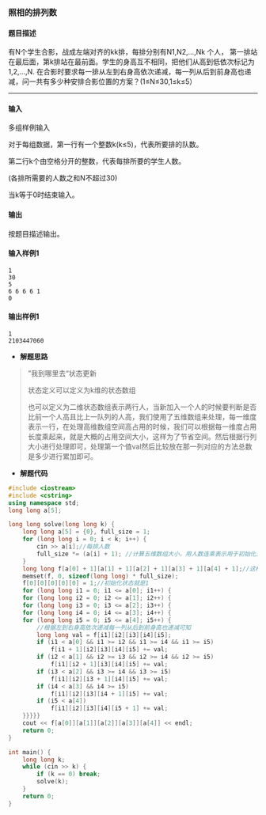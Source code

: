 ### 照相的排列数

#### 题目描述

 有N个学生合影，战成左端对齐的kk排，每排分别有N1,N2,…,Nk 个人， 第一排站在最后面，第k排站在最前面。学生的身高互不相同，把他们从高到低依次标记为1,2,…,N. 在合影时要求每一排从左到右身高依次递减，每一列从后到前身高也递减，问一共有多少种安排合影位置的方案？(1≤N≤30,1≤k≤5）

------

#### 输入

 多组样例输入

 对于每组数据，第一行有一个整数k(k≤5)，代表所要排的队数。

 第二行k个由空格分开的整数，代表每排所要的学生人数。

 (各排所需要的人数之和N不超过30)

 当k等于0时结束输入。

#### 输出

 按题目描述输出。

#### 输入样例1

```
1
30
5
6 6 6 6 1
0
```

#### 输出样例1

```
1
2103447060
```

- **解题思路**

> ”我到哪里去“状态更新
>
> 状态定义可以定义为k维的状态数组
>
> 也可以定义为二维状态数组表示两行人，当新加入一个人的时候要判断是否比前一个人高且比上一队列的人高，我们使用了五维数组来处理，每一维度表示一行，在处理高维数组空间高占用的时候，我们可以根据每一维度占用长度乘起来，就是大概的占用空间大小，这样为了节省空间。然后根据行列大小进行处理即可，处理第一个值val然后比较放在那一列对应的方法总数是多少进行累加即可。

- **解题代码**

```c++
#include <iostream>
#include <cstring>  
using namespace std;
long long a[5];

long long solve(long long k) {
	long long a[5] = {0}, full_size = 1;
	for (long long i = 0; i < k; i++) {
		cin >> a[i];//每排人数 
		full_size *= (a[i] + 1); //计算五维数组大小，用人数连乘表示用于初始化五维数组 
	}
	long long f[a[0] + 1][a[1] + 1][a[2] + 1][a[3] + 1][a[4] + 1];//这样声明是为了减少空间支出 
	memset(f, 0, sizeof(long long) * full_size); 
	f[0][0][0][0][0] = 1;//初始化状态就是1 
	for (long long i1 = 0; i1 <= a[0]; i1++) {
	for (long long i2 = 0; i2 <= a[1]; i2++) {
	for (long long i3 = 0; i3 <= a[2]; i3++) {
	for (long long i4 = 0; i4 <= a[3]; i4++) {
	for (long long i5 = 0; i5 <= a[4]; i5++) {	
		//根据左到右身高依次递减每一列从后到前身高也递减可知 
		long long val = f[i1][i2][i3][i4][i5];
		if (i1 < a[0] && i1 >= i2 && i1 >= i4 && i1 >= i5) 
			f[i1 + 1][i2][i3][i4][i5] += val;
		if (i2 < a[1] && i2 >= i3 && i2 >= i4 && i2 >= i5) 
			f[i1][i2 + 1][i3][i4][i5] += val;
		if (i3 < a[2] && i3 >= i4 && i3 >= i5) 
			f[i1][i2][i3 + 1][i4][i5] += val;
		if (i4 < a[3] && i4 >= i5) 
			f[i1][i2][i3][i4 + 1][i5] += val;
		if (i5 < a[4]) 
			f[i1][i2][i3][i4][i5 + 1] += val;
	}}}}}
	cout << f[a[0]][a[1]][a[2]][a[3]][a[4]] << endl;
	return 0;
} 

int main() {
	long long k;
	while (cin >> k) {
		if (k == 0) break;
		solve(k);
	}
	return 0;
} 
```

